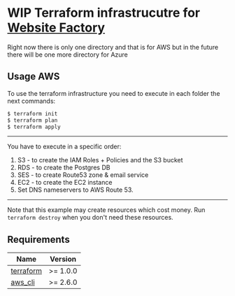 # WIP Terraform infrastrucutre for [Website Factory](https://github.com/code4romania/website-factory)

Right now there is only one directory and that is for AWS but in the future there will be one more directory for Azure

## Usage AWS

To use the terraform infrastructure you need to execute in each folder the next commands:

```bash
$ terraform init
$ terraform plan
$ terraform apply
```

---

You have to execute in a specific order:

1. S3 - to create the IAM Roles + Policies and the S3 bucket 
2. RDS - to create the Postgres DB
3. SES - to create Route53 zone & email service
4. EC2 - to create the EC2 instance
5. Set DNS nameservers to AWS Route 53.

---

Note that this example may create resources which cost money. Run `terraform destroy` when you don't need these resources.

## Requirements

| Name | Version |
|------|---------|
| <a name="requirement_terraform"></a> [terraform](#requirement\_terraform) | >= 1.0.0 |
| <a name="requirement_aws"></a> [aws_cli](#requirement\_aws) | >= 2.6.0 |
